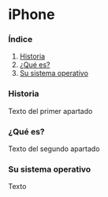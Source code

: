 # iPhone
### **Índice**
1. [Historia](#id1)
2. [¿Qué es?](#id2)
3. [Su sistema operativo](#id3)
<div id='id1' />

### Historia

Texto del primer apartado
<div id='id2' />

### ¿Qué es?

Texto del segundo apartado
<div id='id3' />

### Su sistema operativo

Texto